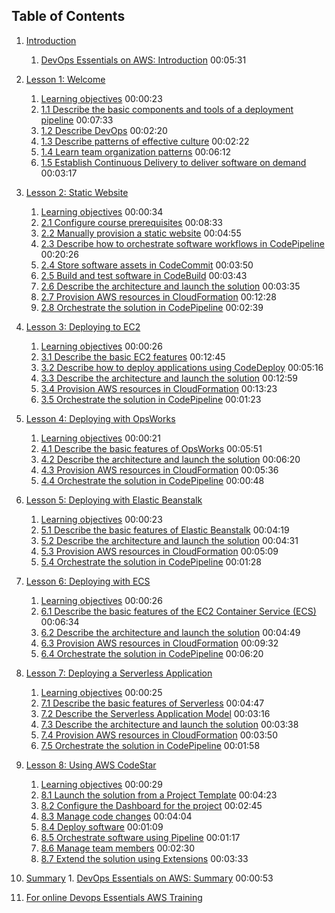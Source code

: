 Table of Contents
-----------------

1.  [Introduction](https://www.safaribooksonline.com/library/view/devops-essentials-on/9780134843063/DOEA_01_00_00.html)
    1.  [DevOps Essentials on AWS: Introduction](https://www.safaribooksonline.com/library/view/devops-essentials-on/9780134843063/DOEA_01_00_00.html) 00:05:31
2.  [Lesson 1: Welcome](https://www.safaribooksonline.com/library/view/devops-essentials-on/9780134843063/DOEA_01_01_00.html)
    1.  [Learning objectives](https://www.safaribooksonline.com/library/view/devops-essentials-on/9780134843063/DOEA_01_01_00.html) 00:00:23
    2.  [1.1 Describe the basic components and tools of a deployment pipeline](https://www.safaribooksonline.com/library/view/devops-essentials-on/9780134843063/DOEA_01_01_01.html) 00:07:33
    3.  [1.2 Describe DevOps](https://www.safaribooksonline.com/library/view/devops-essentials-on/9780134843063/DOEA_01_01_02.html) 00:02:20
    4.  [1.3 Describe patterns of effective culture](https://www.safaribooksonline.com/library/view/devops-essentials-on/9780134843063/DOEA_01_01_03.html) 00:02:22
    5.  [1.4 Learn team organization patterns](https://www.safaribooksonline.com/library/view/devops-essentials-on/9780134843063/DOEA_01_01_04.html) 00:06:12
    6.  [1.5 Establish Continuous Delivery to deliver software on demand](https://www.safaribooksonline.com/library/view/devops-essentials-on/9780134843063/DOEA_01_01_05.html) 00:03:17
3.  [Lesson 2: Static Website](https://www.safaribooksonline.com/library/view/devops-essentials-on/9780134843063/DOEA_01_02_00.html)
    1.  [Learning objectives](https://www.safaribooksonline.com/library/view/devops-essentials-on/9780134843063/DOEA_01_02_00.html) 00:00:34
    2.  [2.1 Configure course prerequisites](https://www.safaribooksonline.com/library/view/devops-essentials-on/9780134843063/DOEA_01_02_01.html) 00:08:33
    3.  [2.2 Manually provision a static website](https://www.safaribooksonline.com/library/view/devops-essentials-on/9780134843063/DOEA_01_02_02.html) 00:04:55
    4.  [2.3 Describe how to orchestrate software workflows in CodePipeline](https://www.safaribooksonline.com/library/view/devops-essentials-on/9780134843063/DOEA_01_02_03.html) 00:20:26
    5.  [2.4 Store software assets in CodeCommit](https://www.safaribooksonline.com/library/view/devops-essentials-on/9780134843063/DOEA_01_02_04.html) 00:03:50
    6.  [2.5 Build and test software in CodeBuild](https://www.safaribooksonline.com/library/view/devops-essentials-on/9780134843063/DOEA_01_02_05.html) 00:03:43
    7.  [2.6 Describe the architecture and launch the solution](https://www.safaribooksonline.com/library/view/devops-essentials-on/9780134843063/DOEA_01_02_06.html) 00:03:35
    8.  [2.7 Provision AWS resources in CloudFormation](https://www.safaribooksonline.com/library/view/devops-essentials-on/9780134843063/DOEA_01_02_07.html) 00:12:28
    9.  [2.8 Orchestrate the solution in CodePipeline](https://www.safaribooksonline.com/library/view/devops-essentials-on/9780134843063/DOEA_01_02_08.html) 00:02:39
4.  [Lesson 3: Deploying to EC2](https://www.safaribooksonline.com/library/view/devops-essentials-on/9780134843063/DOEA_01_03_00.html)
    1.  [Learning objectives](https://www.safaribooksonline.com/library/view/devops-essentials-on/9780134843063/DOEA_01_03_00.html) 00:00:26
    2.  [3.1 Describe the basic EC2 features](https://www.safaribooksonline.com/library/view/devops-essentials-on/9780134843063/DOEA_01_03_01.html) 00:12:45
    3.  [3.2 Describe how to deploy applications using CodeDeploy](https://www.safaribooksonline.com/library/view/devops-essentials-on/9780134843063/DOEA_01_03_02.html) 00:05:16
    4.  [3.3 Describe the architecture and launch the solution](https://www.safaribooksonline.com/library/view/devops-essentials-on/9780134843063/DOEA_01_03_03.html) 00:12:59
    5.  [3.4 Provision AWS resources in CloudFormation](https://www.safaribooksonline.com/library/view/devops-essentials-on/9780134843063/DOEA_01_03_04.html) 00:13:23
    6.  [3.5 Orchestrate the solution in CodePipeline](https://www.safaribooksonline.com/library/view/devops-essentials-on/9780134843063/DOEA_01_03_05.html) 00:01:23
5.  [Lesson 4: Deploying with OpsWorks](https://www.safaribooksonline.com/library/view/devops-essentials-on/9780134843063/DOEA_01_04_00.html)
    1.  [Learning objectives](https://www.safaribooksonline.com/library/view/devops-essentials-on/9780134843063/DOEA_01_04_00.html) 00:00:21
    2.  [4.1 Describe the basic features of OpsWorks](https://www.safaribooksonline.com/library/view/devops-essentials-on/9780134843063/DOEA_01_04_01.html) 00:05:51
    3.  [4.2 Describe the architecture and launch the solution](https://www.safaribooksonline.com/library/view/devops-essentials-on/9780134843063/DOEA_01_04_02.html) 00:06:20
    4.  [4.3 Provision AWS resources in CloudFormation](https://www.safaribooksonline.com/library/view/devops-essentials-on/9780134843063/DOEA_01_04_03.html) 00:05:36
    5.  [4.4 Orchestrate the solution in CodePipeline](https://www.safaribooksonline.com/library/view/devops-essentials-on/9780134843063/DOEA_01_04_04.html) 00:00:48
6.  [Lesson 5: Deploying with Elastic Beanstalk](https://www.safaribooksonline.com/library/view/devops-essentials-on/9780134843063/DOEA_01_05_00.html)
    1.  [Learning objectives](https://www.safaribooksonline.com/library/view/devops-essentials-on/9780134843063/DOEA_01_05_00.html) 00:00:23
    2.  [5.1 Describe the basic features of Elastic Beanstalk](https://www.safaribooksonline.com/library/view/devops-essentials-on/9780134843063/DOEA_01_05_01.html) 00:04:19
    3.  [5.2 Describe the architecture and launch the solution](https://www.safaribooksonline.com/library/view/devops-essentials-on/9780134843063/DOEA_01_05_02.html) 00:04:31
    4.  [5.3 Provision AWS resources in CloudFormation](https://www.safaribooksonline.com/library/view/devops-essentials-on/9780134843063/DOEA_01_05_03.html) 00:05:09
    5.  [5.4 Orchestrate the solution in CodePipeline](https://www.safaribooksonline.com/library/view/devops-essentials-on/9780134843063/DOEA_01_05_04.html) 00:01:28
7.  [Lesson 6: Deploying with ECS](https://www.safaribooksonline.com/library/view/devops-essentials-on/9780134843063/DOEA_01_06_00.html)
    1.  [Learning objectives](https://www.safaribooksonline.com/library/view/devops-essentials-on/9780134843063/DOEA_01_06_00.html) 00:00:26
    2.  [6.1 Describe the basic features of the EC2 Container Service (ECS)](https://www.safaribooksonline.com/library/view/devops-essentials-on/9780134843063/DOEA_01_06_01.html) 00:06:34
    3.  [6.2 Describe the architecture and launch the solution](https://www.safaribooksonline.com/library/view/devops-essentials-on/9780134843063/DOEA_01_06_02.html) 00:04:49
    4.  [6.3 Provision AWS resources in CloudFormation](https://www.safaribooksonline.com/library/view/devops-essentials-on/9780134843063/DOEA_01_06_03.html) 00:09:32
    5.  [6.4 Orchestrate the solution in CodePipeline](https://www.safaribooksonline.com/library/view/devops-essentials-on/9780134843063/DOEA_01_06_04.html) 00:06:20
8.  [Lesson 7: Deploying a Serverless Application](https://www.safaribooksonline.com/library/view/devops-essentials-on/9780134843063/DOEA_01_07_00.html)
    1.  [Learning objectives](https://www.safaribooksonline.com/library/view/devops-essentials-on/9780134843063/DOEA_01_07_00.html) 00:00:25
    2.  [7.1 Describe the basic features of Serverless](https://www.safaribooksonline.com/library/view/devops-essentials-on/9780134843063/DOEA_01_07_01.html) 00:04:47
    3.  [7.2 Describe the Serverless Application Model](https://www.safaribooksonline.com/library/view/devops-essentials-on/9780134843063/DOEA_01_07_02.html) 00:03:16
    4.  [7.3 Describe the architecture and launch the solution](https://www.safaribooksonline.com/library/view/devops-essentials-on/9780134843063/DOEA_01_07_03.html) 00:03:38
    5.  [7.4 Provision AWS resources in CloudFormation](https://www.safaribooksonline.com/library/view/devops-essentials-on/9780134843063/DOEA_01_07_04.html) 00:03:50
    6.  [7.5 Orchestrate the solution in CodePipeline](https://www.safaribooksonline.com/library/view/devops-essentials-on/9780134843063/DOEA_01_07_05.html) 00:01:58
9.  [Lesson 8: Using AWS CodeStar](https://www.safaribooksonline.com/library/view/devops-essentials-on/9780134843063/DOEA_01_08_00.html)
    1.  [Learning objectives](https://www.safaribooksonline.com/library/view/devops-essentials-on/9780134843063/DOEA_01_08_00.html) 00:00:29
    2.  [8.1 Launch the solution from a Project Template](https://www.safaribooksonline.com/library/view/devops-essentials-on/9780134843063/DOEA_01_08_01.html) 00:04:23
    3.  [8.2 Configure the Dashboard for the project](https://www.safaribooksonline.com/library/view/devops-essentials-on/9780134843063/DOEA_01_08_02.html) 00:02:45
    4.  [8.3 Manage code changes](https://www.safaribooksonline.com/library/view/devops-essentials-on/9780134843063/DOEA_01_08_03.html) 00:04:04
    5.  [8.4 Deploy software](https://www.safaribooksonline.com/library/view/devops-essentials-on/9780134843063/DOEA_01_08_04.html) 00:01:09
    6.  [8.5 Orchestrate software using Pipeline](https://www.safaribooksonline.com/library/view/devops-essentials-on/9780134843063/DOEA_01_08_05.html) 00:01:17
    7.  [8.6 Manage team members](https://www.safaribooksonline.com/library/view/devops-essentials-on/9780134843063/DOEA_01_08_06.html) 00:02:30
    8.  [8.7 Extend the solution using Extensions](https://www.safaribooksonline.com/library/view/devops-essentials-on/9780134843063/DOEA_01_08_07.html) 00:03:33
10.  [Summary](https://www.safaribooksonline.com/library/view/devops-essentials-on/9780134843063/DOEA_01_09_00.html)
    1.  [DevOps Essentials on AWS: Summary](https://www.safaribooksonline.com/library/view/devops-essentials-on/9780134843063/DOEA_01_09_00.html) 00:00:53

11. [For online Devops Essentials AWS Training](http://www.devopsessentialsaws.com/)
